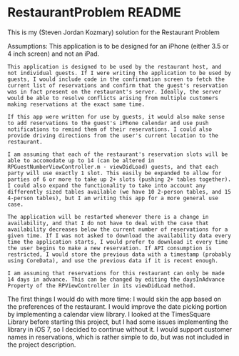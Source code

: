 RestaurantProblem README
=================

This is my (Steven Jordan Kozmary) solution for the Restaurant Problem

Assumptions:
    This application is to be designed for an iPhone (either 3.5 or 4 inch screen) and not an iPad.

    This application is designed to be used by the restaurant host, and not individual guests. If I were writing the application to be used by guests, I would include code in the confirmation screen to fetch the current list of reservations and confirm that the guest's reservation was in fact present on the restaurant's server. Ideally, the server would be able to resolve conflicts arising from multiple customers making reservations at the exact same time.
    
    If this app were written for use by guests, it would also make sense to add reservations to the guest's iPhone calendar and use push notifications to remind them of their reservations. I could also provide driving directions from the user's current location to the restaurant.
 
    I am assuming that each of the restaurant's reservation slots will be able to accomodate up to 14 (can be altered in  RPGuestNumberViewController.m - viewDidLoad) guests, and that each party will use exactly 1 slot. This easily be expanded to allow for parties of 6 or more to take up 2+ slots (pushing 2+ tables together). I could also expand the functionality to take into account any differently sized tables available (we have 10 2-person tables, and 15 4-person tables), but I am writing this app for a more general use case.
 
    The application will be restarted whenever there is a change in availability, and that I do not have to deal with the case that availability decreases below the current number of reservations for a given time. If I was not asked to download the availability data every time the application starts, I would prefer to download it every time the user begins to make a new reservation. If API consumption is restricted, I would store the previous data with a timestamp (probably using CoreData), and use the previous data if it is recent enough.
 
    I am assuming that reservations for this restaurant can only be made 14 days in advance. This can be changed by editing the daysInAdvance Property of the RPViewController in its viewDidLoad method.



The first things I would do with more time:
    I would skin the app based on the preferences of the restaurant.
    I would improve the date picking portion by implementing a calendar view library. I looked at the TimesSquare Library before starting this project, but I had some issues implementing the library in iOS 7, so I decided to continue without it.
    I would support customer names in reservations, which is rather simple to do, but was not included in the project description.
